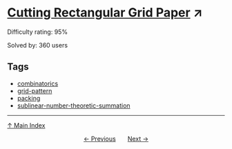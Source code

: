 # [Cutting Rectangular Grid Paper](https://projecteuler.net/problem=338) ↗️

Difficulty rating: 95%

Solved by: 360 users
## Tags

- [combinatorics](../tags/combinatorics.md)
- [grid-pattern](../tags/grid-pattern.md)
- [packing](../tags/packing.md)
- [sublinear-number-theoretic-summation](../tags/sublinear-number-theoretic-summation.md)



---

[↑ Main Index](../README.md)


<div align=center><a href='337.md'>← Previous</a> &nbsp;&nbsp; &nbsp;&nbsp;  <a href='339.md'>Next →</a></div>
